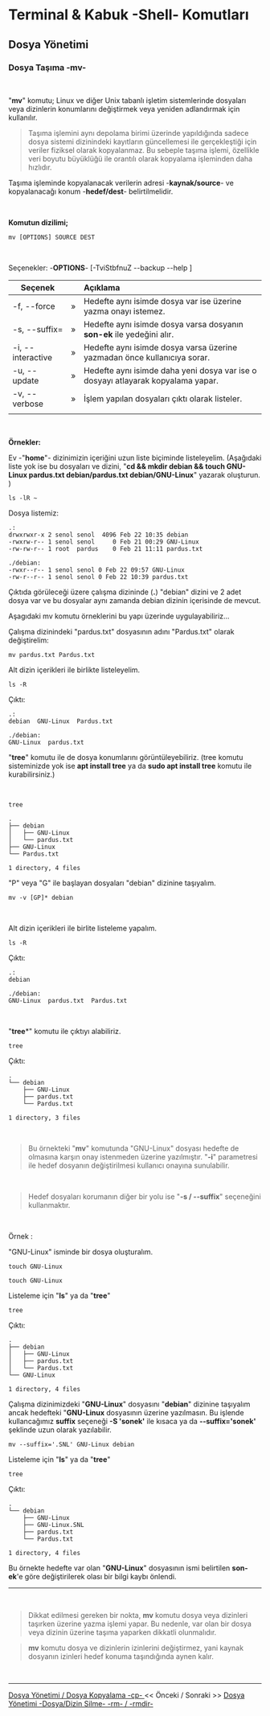 # **Terminal & Kabuk -Shell- Komutları**

## Dosya Yönetimi

### Dosya Taşıma -mv-

</br>

"**mv**" komutu;  Linux ve diğer Unix tabanlı işletim sistemlerinde dosyaları veya dizinlerin konumlarını değiştirmek veya yeniden adlandırmak için kullanılır.

>Taşıma işlemini aynı depolama birimi üzerinde yapıldığında sadece dosya sistemi dizinindeki kayıtların güncellemesi ile gerçekleştiği için veriler fiziksel olarak kopyalanmaz. Bu sebeple taşıma işlemi, özellikle veri boyutu büyüklüğü ile orantılı olarak kopyalama işleminden daha hızlıdır.

Taşıma işleminde kopyalanacak verilerin adresi -**kaynak/source**- ve kopyalanacağı konum -**hedef/dest**- belirtilmelidir.


</br>

**Komutun dizilimi;**

``` {echo}
mv [OPTIONS] SOURCE DEST
```

<br>

Seçenekler: -**OPTIONS**- [-TviStbfnuZ --backup --help ] 

| Seçenek | | Açıklama |
|--|:--:|:--|
| -f, --force | » | Hedefte aynı isimde dosya var ise üzerine yazma onayı istemez. |
| -s, --suffix= | » | Hedefte aynı isimde dosya varsa dosyanın **son-ek** ile yedeğini alır. |
| -i, --interactive | » | Hedefte aynı isimde dosya varsa üzerine yazmadan önce kullanıcıya sorar. |
| -u, --update | » | Hedefte aynı isimde daha yeni dosya var ise o dosyayı atlayarak kopyalama yapar. |
| -v, --verbose | » | İşlem yapılan dosyaları çıktı olarak listeler. |
||

</br>

**Örnekler:**

Ev -"**home**"- dizinimizin içeriğini uzun liste biçiminde listeleyelim. 
(Aşağıdaki liste yok ise bu dosyaları ve dizini, "**cd && mkdir debian && touch GNU-Linux pardus.txt debian/pardus.txt debian/GNU-Linux**" yazarak oluşturun. )

``` {.sh}
ls -lR ~
```

Dosya listemiz:

``` {.echo}
.:
drwxrwxr-x 2 senol senol  4096 Feb 22 10:35 debian
-rwxrw-r-- 1 senol senol     0 Feb 21 00:29 GNU-Linux
-rw-rw-r-- 1 root  pardus    0 Feb 21 11:11 pardus.txt

./debian:
-rwxr--r-- 1 senol senol 0 Feb 22 09:57 GNU-Linux
-rw-r--r-- 1 senol senol 0 Feb 22 10:39 pardus.txt
```

Çıktıda görüleceği üzere çalışma dizininde (**.**)  "debian" dizini ve 2 adet dosya var ve bu dosyalar aynı zamanda debian dizinin içerisinde de mevcut.

Aşagıdaki mv komutu örneklerini bu yapı üzerinde uygulayabiliriz...


Çalışma dizinindeki "pardus.txt" dosyasının adını "Pardus.txt" olarak değiştirelim:

``` {.sh}
mv pardus.txt Pardus.txt
```

Alt dizin içerikleri ile birlikte listeleyelim.

``` {.sh}
ls -R
```

Çıktı:

``` {.echo}
.:
debian  GNU-Linux  Pardus.txt

./debian:
GNU-Linux  pardus.txt
```

"**tree**" komutu ile de dosya konumlarını görüntüleyebiliriz. (tree komutu sisteminizde yok ise **apt install tree** ya da **sudo apt install tree** komutu ile kurabilirsiniz.) 

</br>

``` {.sh}
tree
```


``` {echo}
.
├── debian
│   ├── GNU-Linux
│   └── pardus.txt
├── GNU-Linux
└── Pardus.txt

1 directory, 4 files
```


"P" veya "G" ile başlayan dosyaları "debian" dizinine taşıyalım.

``` {.sh}
mv -v [GP]* debian
```

</br>

Alt dizin içerikleri ile birlite listeleme yapalım.

``` {.sh}
ls -R
```

Çıktı:

``` {.echo}
.:
debian

./debian:
GNU-Linux  pardus.txt  Pardus.txt
```
</br>

"**tree***" komutu ile çıktıyı alabiliriz.

``` {.sh}
tree
```

Çıktı:

``` {echo}
.
└── debian
    ├── GNU-Linux
    ├── pardus.txt
    └── Pardus.txt

1 directory, 3 files
```
</br>

>Bu örnekteki "**mv**" komutunda "GNU-Linux" dosyası hedefte de olmasına karşın onay istenmeden üzerine yazılmıştır. "**-i**" parametresi ile hedef dosyanın değiştirilmesi kullanıcı onayına sunulabilir.

</br>

>Hedef dosyaları korumanın diğer bir yolu ise "**-s / --suffix**" seçeneğini kullanmaktır.

</br>

Örnek : 

"GNU-Linux" isminde bir dosya oluşturalım.

``` {.sh}
touch GNU-Linux
```

``` {.sh}
touch GNU-Linux
```

Listeleme için "**ls**" ya da "**tree**"

``` {.sh}
tree
```

Çıktı:

``` {echo}
.
├── debian
│   ├── GNU-Linux
│   ├── pardus.txt
│   └── Pardus.txt
└── GNU-Linux

1 directory, 4 files
```

Çalışma dizinimizdeki "**GNU-Linux**" dosyasını "**debian**" dizinine taşıyalım ancak hedefteki "**GNU-Linux** dosyasının üzerine yazılmasın. Bu işlende kullancağımız **suffix** seçeneği **-S 'sonek'** ile kısaca ya da **--suffix='sonek'** şeklinde uzun olarak yazılabilir.

``` {.sh}
mv --suffix='.SNL' GNU-Linux debian
```

Listeleme için "**ls**" ya da "**tree**"

``` {.sh}
tree
```

Çıktı:

``` {echo}
.
└── debian
    ├── GNU-Linux
    ├── GNU-Linux.SNL
    ├── pardus.txt
    └── Pardus.txt

1 directory, 4 files
```

Bu örnekte hedefte var olan "**GNU-Linux**" dosyasının ismi belirtilen **son-ek**'e göre değiştirilerek olası bir bilgi kaybı önlendi.

---


</br>

>Dikkat edilmesi gereken bir nokta, **mv** komutu dosya veya dizinleri taşırken üzerine yazma işlemi yapar. Bu nedenle, var olan bir dosya veya dizinin üzerine taşıma yaparken dikkatli olunmalıdır.

>**mv** komutu dosya ve dizinlerin izinlerini değiştirmez, yani kaynak dosyanın izinleri hedef konuma taşındığında aynen kalır.


</br>

---
 [Dosya Yönetimi / Dosya Kopyalama -cp- ](tr_dosya-kopyalama-cp-.md) << Önceki / Sonraki >> [Dosya Yönetimi -Dosya/Dizin Silme- -rm- / -rmdir-](./tr_dosya-silme-rm-rmdir-.md)

